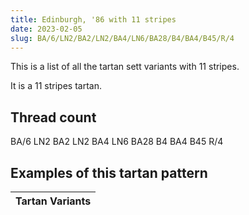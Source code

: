 ```yaml
---
title: Edinburgh, '86 with 11 stripes
date: 2023-02-05
slug: BA/6/LN2/BA2/LN2/BA4/LN6/BA28/B4/BA4/B45/R/4
---
```

This is a list of all the tartan sett variants with 11 stripes.

It is a 11 stripes tartan.


## Thread count
BA/6 LN2 BA2 LN2 BA4 LN6 BA28 B4 BA4 B45 R/4

## Examples of this tartan pattern

| Tartan Variants |
|---------------|
